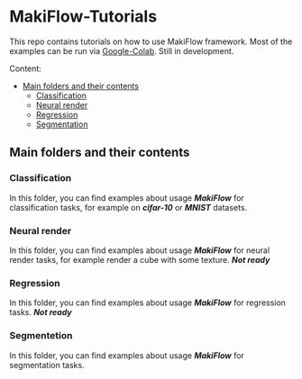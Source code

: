 # MakiFlow-Tutorials

This repo contains tutorials on how to use MakiFlow framework. Most of the examples can be run via [Google-Colab](https://colab.research.google.com/ "Google-Colab"). Still in development.

Content:

* [Main folders and their contents](#markdown-header-main-folders-and-their-contents)
	* [Classification](#markdown-header-classification)
	* [Neural render](#markdown-header-neural-render)
	* [Regression](#markdown-header-regression)
	* [Segmentation](#markdown-header-segmentation)


## Main folders and their contents

### Classification
In this folder, you can find examples about usage ***MakiFlow*** for classification tasks, for example on ***cifar-10*** or ***MNIST*** datasets.

### Neural render
In this folder, you can find examples about usage ***MakiFlow*** for neural render tasks, for example render a cube with some texture.
***Not ready***

### Regression
In this folder, you can find examples about usage ***MakiFlow*** for regression tasks.
***Not ready***

### Segmentetion
In this folder, you can find examples about usage ***MakiFlow*** for segmentation tasks.

